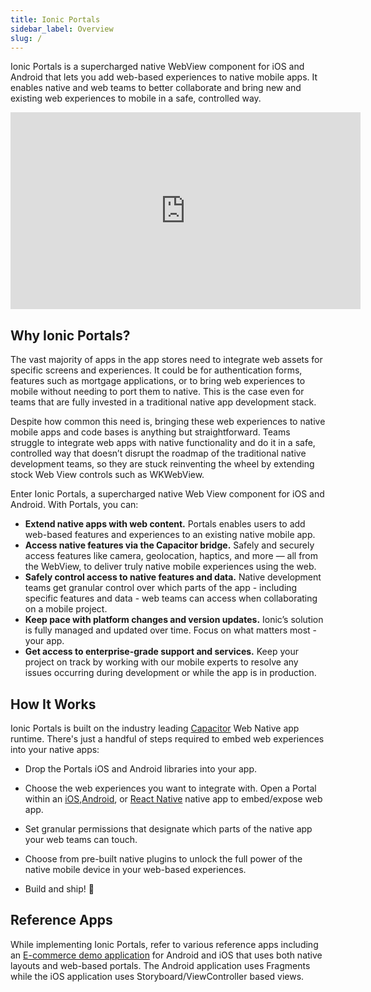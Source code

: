 ```yaml
---
title: Ionic Portals
sidebar_label: Overview
slug: /
---
```


<head>
  <link rel="canonical" href="http://ionic.io/docs/portals" />
</head>

Ionic Portals is a supercharged native WebView component for iOS and Android that lets you add web-based experiences to native mobile apps. It enables native and web teams to better collaborate and bring new and existing web experiences to mobile in a safe, controlled way.

<div
  style={{
    position: "relative",
    paddingBottom: "56.25%",
    height: 0,
  }}>
  <iframe
    width="560"
    height="315"
    src="https://www.youtube.com/embed/G9A9EI64Wig"
    title="YouTube video player"
    frameborder="0"
    allow="accelerometer; autoplay; clipboard-write; encrypted-media; gyroscope; picture-in-picture"
    allowfullscreen
    style={{
      position: "absolute",
      top: 0,
      left: 0,
      width: "100%",
      height: "100%",
    }}
  ></iframe>
</div>

## Why Ionic Portals?

The vast majority of apps in the app stores need to integrate web assets for specific screens and experiences. It could be for authentication forms, features such as mortgage applications, or to bring web experiences to mobile without needing to port them to native. This is the case even for teams that are fully invested in a traditional native app development stack.

Despite how common this need is, bringing these web experiences to native mobile apps and code bases is anything but straightforward. Teams struggle to integrate web apps with native functionality and do it in a safe, controlled way that doesn’t disrupt the roadmap of the traditional native development teams, so they are stuck reinventing the wheel by extending stock Web View controls such as WKWebView.

Enter Ionic Portals, a supercharged native Web View component for iOS and Android. With Portals, you can:

- **Extend native apps with web content.** Portals enables users to add web-based features and experiences to an existing native mobile app.
- **Access native features via the Capacitor bridge.** Safely and securely access features like camera, geolocation, haptics, and more — all from the WebView, to deliver truly native mobile experiences using the web.
- **Safely control access to native features and data.** Native development teams get granular control over which parts of the app - including specific features and data - web teams can access when collaborating on a mobile project.
- **Keep pace with platform changes and version updates.** Ionic’s solution is fully managed and updated over time. Focus on what matters most - your app.
- **Get access to enterprise-grade support and services.** Keep your project on track by working with our mobile experts to resolve any issues occurring during development or while the app is in production.

## How It Works

Ionic Portals is built on the industry leading [Capacitor](https://capacitorjs.com) Web Native app runtime. There's just a handful of steps required to embed web experiences into your native apps:

- Drop the Portals iOS and Android libraries into your app.

- Choose the web experiences you want to integrate with. Open a Portal within an [iOS](./for-ios/getting-started.md),[Android](./for-android/getting-started.md), or [React Native](./for-react-native/getting-started.md) native app to embed/expose web app.

- Set granular permissions that designate which parts of the native app your web teams can touch.

- Choose from pre-built native plugins to unlock the full power of the native mobile device in your web-based experiences.

- Build and ship! 🚀

## Reference Apps

While implementing Ionic Portals, refer to various reference apps including an [E-commerce demo application](./for-ios/examples/ecommerce-app.md) for Android and iOS that uses both native layouts and web-based portals. The Android application uses Fragments while the iOS application uses Storyboard/ViewController based views.
